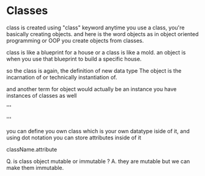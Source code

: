 # Classes

class is created using "class" keyword
anytime you use a class, you're basically creating objects.
and here is the word objects as in object oriented programming or OOP
you create objects from classes.

class is like a blueprint for a house or a class is like a mold.
an object is when you use that blueprint to build a specific house.

so the class is again, the definition of new data type
The object is the incarnation of or technically instantiation of.

and another term for object would actually be an instance
you have instances of classes as well

'''

'''

you can define you own class which is your own datatype iside of it, 
and using dot notation you can store attributes inside of it

className.attribute

Q. is class object mutable or immutable ?
A. they are mutable but we can make them immutable.

